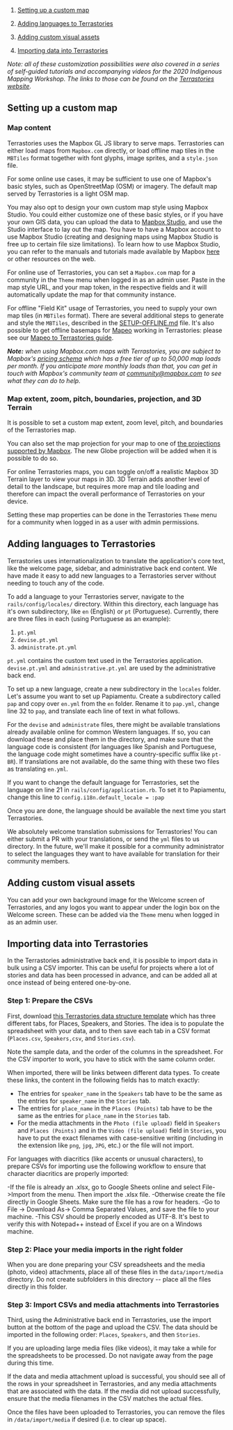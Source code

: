 1. [Setting up a custom map](#setting-up-a-custom-map)

2. [Adding languages to Terrastories](#adding-languages-to-terrastories)

3. [Adding custom visual assets](#adding-custom-visual-assets)

4. [Importing data into Terrastories](#importing-data-into-terrastories)

*Note: all of these customization possibilities were also covered in a series of self-guided tutorials and accompanying videos for the 2020 Indigenous Mapping Workshop. The links to those can be found on the [Terrastories website](https://terrastories.io/tutorials/).*

## Setting up a custom map

### Map content

Terrastories uses the Mapbox GL JS library to serve maps. Terrastories can either load maps from `Mapbox.com` directly, or load offline map tiles in the `MBTiles` format together with font glyphs, image sprites, and a `style.json` file.

For some online use cases, it may be sufficient to use one of Mapbox's basic styles, such as OpenStreetMap (OSM) or imagery. The default map served by Terrastories is a light OSM map. 

You may also opt to design your own custom map style using Mapbox Studio. You could either customize one of these basic styles, or if you have your own GIS data, you can upload the data to [Mapbox Studio](https://www.mapbox.com/mapbox-studio/), and use the Studio interface to lay out the map. You have to have a Mapbox account to use Mapbox Studio (creating and designing maps using Mapbox Studio is free up to certain file size limitations). To learn how to use Mapbox Studio, you can refer to the manuals and tutorials made available by Mapbox [here](https://www.mapbox.com/help/studio-manual-tutorials/) or other resources on the web.

For online use of Terrastories, you can set a `Mapbox.com` map for a community in the `Theme` menu when logged in as an admin user. Paste in the map style URL, and your map token, in the respective fields and it will automatically update the map for that community instance.

For offline "Field Kit" usage of Terrastories, you need to supply your own map tiles (in `MBTiles` format). There are several additional steps to generate and style the `MBTiles`, described in the [SETUP-OFFLINE.md](SETUP-OFFLINE.md) file. It's also possible to get offline basemaps for [Mapeo](https://mapeo.app) working in Terrastories: please see our [Mapeo to Terrastories guide](MAPEO-MAPS-IN-TERRASTORIES.md).

_**Note:** when using Mapbox.com maps with Terrastories, you are subject to Mapbox's [pricing schema](https://www.mapbox.com/pricing/) which has a free tier of up to 50,000 map loads per month. If you anticipate more monthly loads than that, you can get in touch with Mapbox's community team at community@mapbox.com to see what they can do to help._

### Map extent, zoom, pitch, boundaries, projection, and 3D Terrain

It is possible to set a custom map extent, zoom level, pitch, and boundaries of the Terrastories map.

You can also set the map projection for your map to one of [the projections supported by Mapbox](https://docs.mapbox.com/help/glossary/projection/). The new Globe projection will be added when it is possible to do so.

For online Terrastories maps, you can toggle on/off a realistic Mapbox 3D Terrain layer to view your maps in 3D. 3D Terrain adds another level of detail to the landscape, but requires more map and tile loading and therefore can impact the overall performance of Terrastories on your device.

Setting these map properties can be done in the Terrastories `Theme` menu for a community when logged in as a user with admin permissions.

## Adding languages to Terrastories

Terrastories uses internationalization to translate the application's core text, like the welcome page, sidebar, and administrative back end content. We have made it easy to add new languages to a Terrastories server without needing to touch any of the code.

To add a language to your Terrastories server, navigate to the `rails/config/locales/` directory. Within this directory, each language has it's own subdirectory, like `en` (English) or `pt` (Portuguese). Currently, there are three files in each (using Portuguese as an example):

1.  `pt.yml`
2.  `devise.pt.yml`
3.  `administrate.pt.yml`

`pt.yml` contains the custom text used in the Terrastories application. `devise.pt.yml` and `administrative.pt.yml` are used by the administrative back end.

To set up a new language, create a new subdirectory in the `locales` folder. Let's assume you want to set up Papiamentu. Create a subdirectory called `pap` and copy over `en.yml` from the `en` folder. Rename it to `pap.yml`, change line 32 to `pap`, and translate each line of text in what follows.

For the `devise` and `administrate` files, there might be available translations already available online for common Western languages. If so, you can download these and place them in the directory, and make sure that the language code is consistent (for languages like Spanish and Portuguese, the language code might sometimes have a country-specific suffix like `pt-BR`). If translations are not available, do the same thing with these two files as translating `en.yml`.

If you want to change the default language for Terrastories, set the language on line 21 in `rails/config/application.rb`. To set it to Papiamentu, change this line to `config.i18n.default_locale = :pap`

Once you are done, the language should be available the next time you start Terrastories. 

We absolutely welcome translation submissions for Terrastories! You can either submit a PR with your translations, or send the `yml` files to us directory. In the future, we'll make it possible for a community administrator to select the languages they want to have available for translation for their community members.

## Adding custom visual assets

You can add your own background image for the Welcome screen of Terrastories, and any logos you want to appear under the login box on the Welcome screen. These can be added via the `Theme` menu when logged in as an admin user.

## Importing data into Terrastories

In the Terrastories administrative back end, it is possible to import data in bulk using a CSV importer. This can be useful for projects where a lot of stories and data has been processed in advance, and can be added all at once instead of being entered one-by-one.

### Step 1: Prepare the CSVs

First, download [this Terrastories data structure template](https://drive.google.com/file/d/1Ir6TC5THEoQKk-98JZ5KpTjXd-R6yMmA/view?usp=sharing) which has three different tabs, for Places, Speakers, and Stories. The idea is to populate the spreadsheet with your data, and to then save each tab in a CSV format (`Places.csv`, `Speakers,csv`, and `Stories.csv`).

Note the sample data, and the order of the columns in the spreadsheet. For the CSV importer to work, you have to stick with the same column order. 

When imported, there will be links between different data types. To create these links, the content in the following fields has to match exactly:
* The entries for `speaker_name` in the `Speakers` tab have to be the same as the entries for `speaker_name` in the `Stories` tab.
* The entries for `place_name` in the `Places (Points)` tab have to be the same as the entries for `place_name` in the `Stories` tab.
* For the media attachments in the `Photo (file upload)` field in `Speakers` and `Places (Points)` and in the `Video (file upload)` field in `Stories`, you have to put the exact filenames with case-sensitive writing (including in the extension like `png`, `jpg`, `JPG`, etc.) or the file will not import. 

For languages with diacritics (like accents or unusual characters), to prepare CSVs for importing use the following workflow to ensure that character diacritics are properly imported:

-If the file is already an .xlsx, go to Google Sheets online and select File->Import from the menu. Then import the .xlsx file.
-Otherwise create the file directly in Google Sheets. Make sure the file has a row for headers.
-Go to File -> Download As-> Comma Separated Values, and save the file to your machine.
-This CSV should be properly encoded as UTF-8. It's best to verify this with Notepad++ instead of Excel if you are on a Windows machine.

### Step 2: Place your media imports in the right folder

When you are done preparing your CSV spreadsheets and the media (photo, video) attachments, place all of these files in the `data/import/media` directory. Do not create subfolders in this directory -- place all the files directly in this folder.

### Step 3: Import CSVs and media attachments into Terrastories

Third, using the Administrative back end in Terrastories, use the import button at the bottom of the page and upload the CSV. The data should be imported in the following order: `Places`, `Speakers`, and then `Stories`.

If you are uploading large media files (like videos), it may take a while for the spreadsheets to be processed. Do not navigate away from the page during this time.

If the data and media attachment upload is successful, you should see all of the rows in your spreadsheet in Terrastories, and any media attachments that are associated with the data. If the media did not upload successfully, ensure that the media filenames in the CSV matches the actual files.

Once the files have been uploaded to Terrastories, you can remove the files in `/data/import/media` if desired (i.e. to clear up space).
